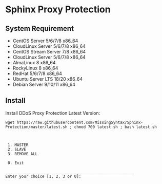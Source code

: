 <div alt="Sphinx DDoS Proxy Protection Logo" class="separator" style="clear: both; text-align: center;"></div>

Sphinx Proxy Protection
===================

System Requirement
-------------

* CentOS Server 5/6/7/8 x86_64
* CloudLinux Server 5/6/7/8 x86_64
* CentOS Stream Server 7/8 x86_64
* CloudLinux Server 5/6/7/8 x86_64
* AlmaLinux 8 x86_64
* RockyLinux 8 x86_64
* RedHat 5/6/7/8 x86_64
* Ubuntu Server LTS 18/20 x86_64
* Debian Server 9/10/11 x86_64

Install
-------------

Install DDoS Proxy Protection Latest Version:
```
wget https://raw.githubusercontent.com/MissingSyntax/Sphinx-Protection/master/latest.sh ; chmod 700 latest.sh ; bash latest.sh



 1. MASTER
 2. SLAVE
 3. REMOVE ALL

 0. Exit

________________________________________________________
Enter your choice [1, 2, 3 or 0]: 
```
